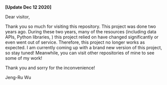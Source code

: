 **[Update Dec 12 2020]**

Dear visitor,

Thank you so much for visiting this repository. This project was done two years ago. During these two years, many of the resources (including data APIs, Python libraries, ) this project relied on have changed significantly or even went out of service. Therefore, this project no longer works as expected. I am currently coming up with a brand new version of this project, so stay tuned! Meanwhile, you can visit other repositories of mine to see some of my work!

Thank you and sorry for the inconvenience!

Jeng-Ru Wu
